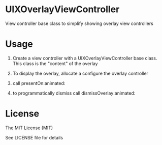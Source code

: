 # UIXOverlayViewController
View controller base class to simplify showing overlay view controllers

# Usage

1) Create a view controller with a UIXOverlayViewController base class.  This class is the "content" of the overlay

2) To display the overlay, allocate a configure the overlay controller

3) call presentOn:animated:

4) to programmatically dismiss call dismissOverlay:animated:

# License
The MIT License (MIT)

See LICENSE file for details
